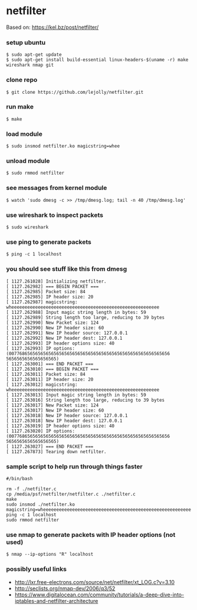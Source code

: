 # netfilter
Based on: https://kel.bz/post/netfilter/

### setup ubuntu
```
$ sudo apt-get update
$ sudo apt-get install build-essential linux-headers-$(uname -r) make wireshark nmap git
```

### clone repo
```
$ git clone https://github.com/lejolly/netfilter.git
```

### run make
```
$ make
```

### load module
```
$ sudo insmod netfilter.ko magicstring=whee
```

### unload module
```
$ sudo rmmod netfilter
```

### see messages from kernel module
```
$ watch 'sudo dmesg -c >> /tmp/dmesg.log; tail -n 40 /tmp/dmesg.log'
```

### use wireshark to inspect packets
```
$ sudo wireshark
```

### use ping to generate packets
```
$ ping -c 1 localhost
```

### you should see stuff like this from dmesg
```
[ 1127.261028] Initializing netfilter.
[ 1127.262982] === BEGIN PACKET ===
[ 1127.262985] Packet size: 84
[ 1127.262985] IP header size: 20
[ 1127.262987] magicstring: wheeeeeeeeeeeeeeeeeeeeeeeeeeeeeeeeeeeeeeeeeeeeeeeeeeeeeeee
[ 1127.262988] Input magic string length in bytes: 59
[ 1127.262989] String length too large, reducing to 39 bytes
[ 1127.262990] New Packet size: 124
[ 1127.262990] New IP header size: 60
[ 1127.262991] New IP header source: 127.0.0.1
[ 1127.262992] New IP header dest: 127.0.0.1
[ 1127.262993] IP header options size: 40
[ 1127.262993] IP options: (0077686565656565656565656565656565656565656565656565656565656
5656565656565656565)
[ 1127.263001] === END PACKET ===
[ 1127.263010] === BEGIN PACKET ===
[ 1127.263011] Packet size: 84
[ 1127.263011] IP header size: 20
[ 1127.263012] magicstring: wheeeeeeeeeeeeeeeeeeeeeeeeeeeeeeeeeeeeeeeeeeeeeeeeeeeeeeee
[ 1127.263013] Input magic string length in bytes: 59
[ 1127.263016] String length too large, reducing to 39 bytes
[ 1127.263017] New Packet size: 124
[ 1127.263017] New IP header size: 60
[ 1127.263018] New IP header source: 127.0.0.1
[ 1127.263018] New IP header dest: 127.0.0.1
[ 1127.263019] IP header options size: 40
[ 1127.263020] IP options: (0077686565656565656565656565656565656565656565656565656565656
5656565656565656565)
[ 1127.263027] === END PACKET ===
[ 1127.267873] Tearing down netfilter.
```

### sample script to help run through things faster
```
#/bin/bash

rm -f ./netfilter.c
cp /media/psf/netfilter/netfilter.c ./netfilter.c
make
sudo insmod ./netfilter.ko magicstring=wheeeeeeeeeeeeeeeeeeeeeeeeeeeeeeeeeeeeeeeeeeeeeeeeeeeeeeee
ping -c 1 localhost
sudo rmmod netfilter
```

### use nmap to generate packets with IP header options (not used)
```
$ nmap --ip-options "R" localhost
```

### possibly useful links
- http://lxr.free-electrons.com/source/net/netfilter/xt_LOG.c?v=3.10
- http://seclists.org/nmap-dev/2006/q3/52
- https://www.digitalocean.com/community/tutorials/a-deep-dive-into-iptables-and-netfilter-architecture
